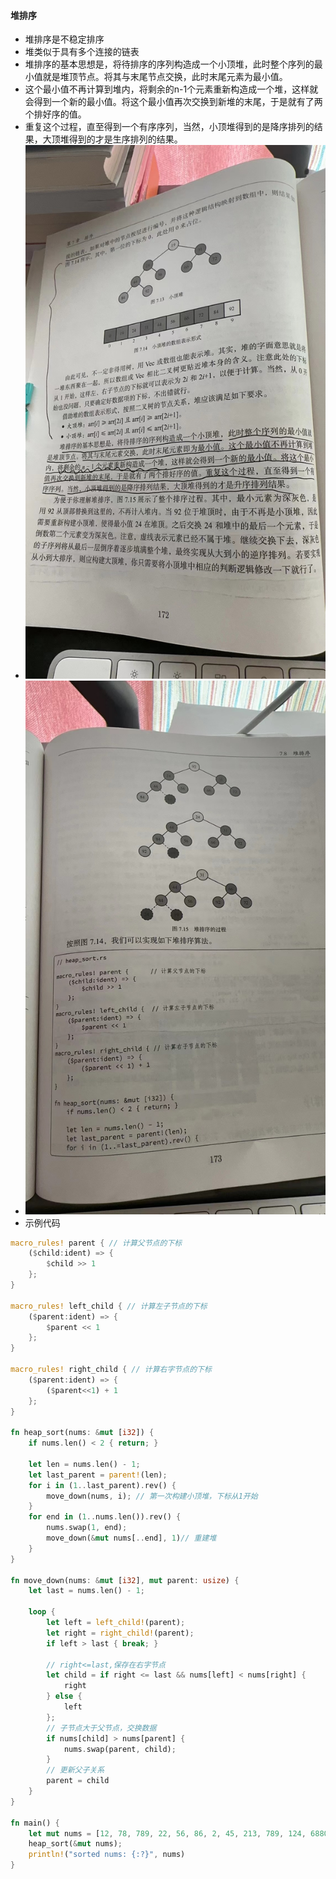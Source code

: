 #### 堆排序

- 堆排序是不稳定排序
- 堆类似于具有多个连接的链表
- 堆排序的基本思想是，将待排序的序列构造成一个小顶堆，此时整个序列的最小值就是堆顶节点。将其与末尾节点交换，此时末尾元素为最小值。
- 这个最小值不再计算到堆内，将剩余的n-1个元素重新构造成一个堆，这样就会得到一个新的最小值。将这个最小值再次交换到新堆的末尾，于是就有了两个排好序的值。
- 重复这个过程，直至得到一个有序序列，当然，小顶堆得到的是降序排列的结果，大顶堆得到的才是生序排列的结果。
- ![堆排序1.jpeg](..%2Fimages%2F%E5%A0%86%E6%8E%92%E5%BA%8F1.jpeg)
- ![堆排序2.jpeg](..%2Fimages%2F%E5%A0%86%E6%8E%92%E5%BA%8F2.jpeg)
- 示例代码
```rust
macro_rules! parent { // 计算父节点的下标
    ($child:ident) => {
        $child >> 1
    };
}

macro_rules! left_child { // 计算左子节点的下标
    ($parent:ident) => {
        $parent << 1
    };
}

macro_rules! right_child { // 计算右字节点的下标
    ($parent:ident) => {
        ($parent<<1) + 1
    };
}

fn heap_sort(nums: &mut [i32]) {
    if nums.len() < 2 { return; }

    let len = nums.len() - 1;
    let last_parent = parent!(len);
    for i in (1..last_parent).rev() {
        move_down(nums, i); // 第一次构建小顶堆，下标从1开始
    }
    for end in (1..nums.len()).rev() {
        nums.swap(1, end);
        move_down(&mut nums[..end], 1)// 重建堆
    }
}

fn move_down(nums: &mut [i32], mut parent: usize) {
    let last = nums.len() - 1;

    loop {
        let left = left_child!(parent);
        let right = right_child!(parent);
        if left > last { break; }

        // right<=last,保存在右字节点
        let child = if right <= last && nums[left] < nums[right] {
            right
        } else {
            left
        };
        // 子节点大于父节点，交换数据
        if nums[child] > nums[parent] {
            nums.swap(parent, child);
        }
        // 更新父子关系
        parent = child
    }
}

fn main() {
    let mut nums = [12, 78, 789, 22, 56, 86, 2, 45, 213, 789, 124, 6880, 35];
    heap_sort(&mut nums);
    println!("sorted nums: {:?}", nums)
}

```